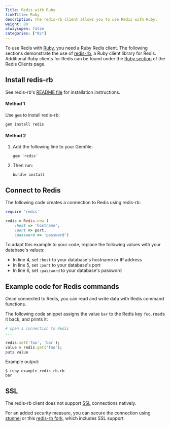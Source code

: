 ```yaml
---
Title: Redis with Ruby
linkTitle: Ruby
description: The redis-rb client allows you to use Redis with Ruby.
weight: 80
alwaysopen: false
categories: ["RS"]
---
```

To use Redis with [Ruby](https://www.ruby-lang.org/en/), you need a Ruby Redis client. The following sections demonstrate the use of [redis-rb](https://github.com/redis/redis-rb), a Ruby client library for Redis. Additional Ruby clients for Redis can be found under the [Ruby section](https://redis.io/clients#ruby) of the Redis Clients page.

## Install redis-rb

See redis-rb's [README file](https://github.com/redis/redis-rb) for installation instructions.

#### Method 1

Use `gem` to install redis-rb:

    gem install redis

#### Method 2

1. Add the following line to your Gemfile:

    ```
    gem 'redis'
    ```

2. Then run:

    ```
    bundle install
    ```

## Connect to Redis

The following code creates a connection to Redis using redis-rb:

```ruby
require 'redis'

redis = Redis.new (
    :host => 'hostname',
    :port => port,
    :password => 'password')
```

To adapt this example to your code, replace the following values with your database's values:

- In line 4, set `:host` to your database's hostname or IP address
- In line 5, set `:port` to your database's port
- In line 6, set `:password` to your database's password

## Example code for Redis commands

Once connected to Redis, you can read and write data with Redis command functions.

The following code snippet assigns the value `bar` to the Redis key `foo`, reads it back, and prints it:

```ruby
# open a connection to Redis
...
 
redis.set('foo', 'bar');
value = redis.get('foo');
puts value
```

Example output:

    $ ruby example_redis-rb.rb
    bar

## SSL

The redis-rb client does not support [SSL](https://en.wikipedia.org/wiki/Transport_Layer_Security) connections natively.

For an added security measure, you can secure the connection using [stunnel](https://redislabs.com/blog/using-stunnel-to-secure-redis) or this [redis-rb fork](https://github.com/RedisLabs/redis-rb), which includes SSL support.
